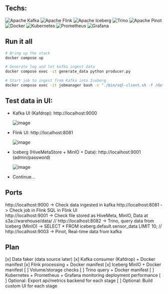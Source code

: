 ## Techs:

![Apache Kafka](https://img.shields.io/badge/Apache%20Kafka-Event%20Streaming-black?logo=apachekafka)
![Apache Flink](https://img.shields.io/badge/Apache%20Flink-Real%20Time%20Processing-orange?logo=apacheflink)
![Apache Iceberg](https://img.shields.io/badge/Apache%20Iceberg-Table%20Format-blue?logo=apache)
![Trino](https://img.shields.io/badge/Trino-SQL%20Query%20Engine-green?logo=trino)
![Apache Pinot](https://img.shields.io/badge/%20Apache%20Pinot-Real--Time%20Analytics-black?labelColor=f68c1e)
![Docker](https://img.shields.io/badge/Docker-Enabled-blue?logo=docker)
![Kubernetes](https://img.shields.io/badge/Kubernetes-326CE5?logo=kubernetes&logoColor=white)
![Prometheus](https://img.shields.io/badge/Prometheus-black?logo=prometheus&logoColor=white)
![Grafana](https://img.shields.io/badge/Grafana-F46800?logo=grafana&logoColor=white)

## Run it all
```bash
# Bring up the stack
docker compose up

# Generate log and let kafka ingest data
docker compose exec -it generate_data python producer.py

# Start job to ingest from Kafka into Iceberg
docker compose exec -it jobmanager bash -c "./bin/sql-client.sh -f /data/kafka-to-iceberg.sql"
```

## Test data in UI:
* Kafka UI (Kafdrop): http://localhost:9000
  
  ![image](https://github.com/user-attachments/assets/b47615f9-baef-4170-a165-250ef4bd9dca)

* Flink UI: http://localhost:8081
  
  ![image](https://github.com/user-attachments/assets/ab7aee08-e145-439f-b4a3-ccbbb32b34fe)

* Iceberg (HiveMetaStore + MinIO + Data): http://localhost:9001 (admin/password)
  
  ![image](https://github.com/user-attachments/assets/9816f55c-fe5a-4e06-a494-50d27b43329e)

* Continue...

## Ports 
http://localhost:9000	-> Check data ingested in kafka
http://localhost:8081	-> Check job in Flink SQL in Flink UI	
http://localhost:9001	-> Check file stored as HiveMeta, MinIO, Data at s3a://warehouse/data/ 
// http://localhost:8082	-> Trino, query data from Iceberg (MinIO) -> SELECT * FROM iceberg.default.sensor_data LIMIT 10;
// http://localhost:9003	-> Pinot, Real-time data from kafka 

## Plan
[x] Data faker (data source later)
[x] Kafka consumer (Kafdrop) + Docker manifest
[x] Flink processing + Docker manifest
[x] Iceberg MinIO + Docker manifest
[ ] Volume/storage checks
[ ] Trino query + Docker manifest
[ ] Kubernetes + Prometheus + Grafana monitoring deployment performance
[ ] Optional: Export api/metrics backend for each stage 
[ ] Optional: Build custom UI for each stage 


